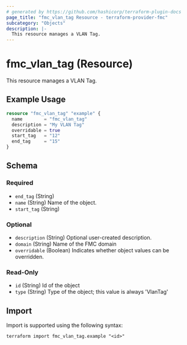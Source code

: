 ```yaml
---
# generated by https://github.com/hashicorp/terraform-plugin-docs
page_title: "fmc_vlan_tag Resource - terraform-provider-fmc"
subcategory: "Objects"
description: |-
  This resource manages a VLAN Tag.
---
```


# fmc_vlan_tag (Resource)

This resource manages a VLAN Tag.

## Example Usage

```terraform
resource "fmc_vlan_tag" "example" {
  name        = "fmc_vlan_tag"
  description = "My VLAN Tag"
  overridable = true
  start_tag   = "12"
  end_tag     = "15"
}
```

<!-- schema generated by tfplugindocs -->
## Schema

### Required

- `end_tag` (String)
- `name` (String) Name of the object.
- `start_tag` (String)

### Optional

- `description` (String) Optional user-created description.
- `domain` (String) Name of the FMC domain
- `overridable` (Boolean) Indicates whether object values can be overridden.

### Read-Only

- `id` (String) Id of the object
- `type` (String) Type of the object; this value is always 'VlanTag'

## Import

Import is supported using the following syntax:

```shell
terraform import fmc_vlan_tag.example "<id>"
```
